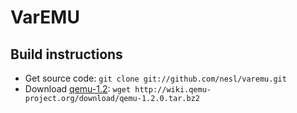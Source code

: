 # VarEMU

## Build instructions

* Get source code: ```git clone git://github.com/nesl/varemu.git```
* Download [qemu-1.2](http://wiki.qemu-project.org/download/qemu-1.2.0.tar.bz2): ```wget http://wiki.qemu-project.org/download/qemu-1.2.0.tar.bz2```
